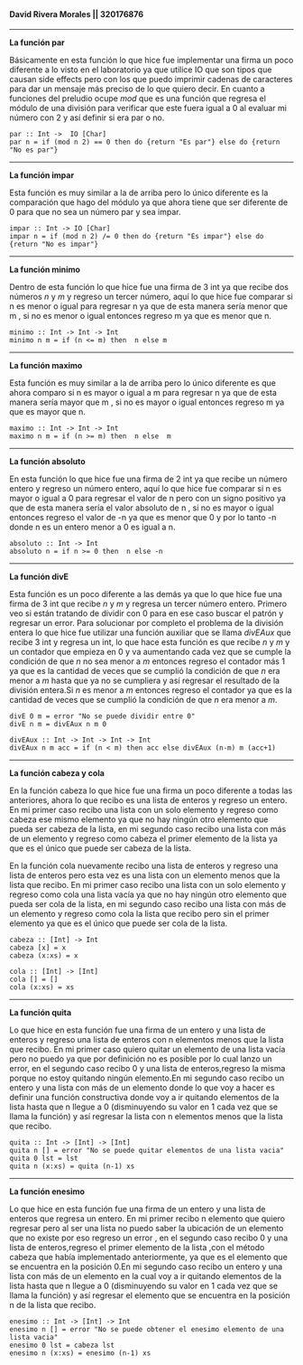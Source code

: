 <br>
<h4>
David Rivera Morales || 320176876
</h4>

---

**La función par**

Básicamente en esta función lo que hice fue implementar una firma un poco diferente a lo visto en el laboratorio ya que utilice IO que son tipos que causan side effects pero con los que puedo imprimir cadenas de caracteres para dar un mensaje más preciso de lo que quiero decir. En cuanto a funciones del preludio ocupe _mod_ que es una función que regresa el módulo de una división para verificar que este fuera igual a 0 al evaluar mi número con 2 y así definir si era par o no.

```
par :: Int ->  IO [Char]
par n = if (mod n 2) == 0 then do {return "Es par"} else do {return "No es par"}
```

---

**La función impar**

Esta función es muy similar a la de arriba pero lo único diferente es la comparación que hago del módulo ya que ahora tiene que ser diferente de 0 para que no sea un número par y sea impar.

```
impar :: Int -> IO [Char]
impar n = if (mod n 2) /= 0 then do {return "Es impar"} else do {return "No es impar"}
```

---

**La función minimo**

Dentro de esta función lo que hice fue una firma de 3 int ya que recibe dos números _n_ y _m_ y regreso un tercer número, aquí lo que hice fue comparar si n es menor o igual para regresar n ya que de esta manera sería menor que m , si no es menor o igual entonces regreso m ya que es menor que n.

```
minimo :: Int -> Int -> Int
minimo n m = if (n <= m) then  n else m
```

---

**La función maximo**

Esta función es muy similar a la de arriba pero lo único diferente es que ahora comparo si n es mayor o igual a m para regresar n ya que de esta manera sería mayor que m , si no es mayor o igual entonces regreso m ya que es mayor que n.

```
maximo :: Int -> Int -> Int
maximo n m = if (n >= m) then  n else  m
```

---

**La función absoluto**

En esta función lo que hice fue una firma de 2 int ya que recibe un número entero y regreso un número entero, aquí lo que hice fue comparar si n es mayor o igual a 0 para regresar el valor de n pero con un signo positivo ya que de esta manera sería el valor absoluto de n , si no es mayor o igual entonces regreso el valor de -n ya que es menor que 0 y por lo tanto -n donde n es un entero menor a 0 es igual a n.

```
absoluto :: Int -> Int
absoluto n = if n >= 0 then  n else -n
```

---

**La función divE**

Esta función es un poco diferente a las demás ya que lo que hice fue una firma de 3 int que recibe _n_ y _m_ y regresa un tercer número entero. Primero veo si están tratando de dividir con 0 para en ese caso buscar el patrón y regresar un error. Para solucionar por completo el problema de la división entera lo que hice fue utilizar una función auxiliar que se llama _divEAux_ que recibe 3 int y regresa un int, lo que hace esta función es que recibe _n_ y _m_ y un contador que empieza en 0 y va aumentando cada vez que se cumple la condición de que _n_ no sea menor a _m_ entonces regreso el contador más 1 ya que es la cantidad de veces que se cumplió la condición de que _n_ era menor a _m_ hasta que ya no se cumpliera y así regresar el resultado de la división entera.Si _n_ es menor a _m_ entonces regreso el contador ya que es la cantidad de veces que se cumplió la condición de que _n_ era menor a _m_.

```
divE 0 m = error "No se puede dividir entre 0"
divE n m = divEAux n m 0

divEAux :: Int -> Int -> Int -> Int
divEAux n m acc = if (n < m) then acc else divEAux (n-m) m (acc+1)
```

---

**La función cabeza y cola**

En la función cabeza lo que hice fue una firma un poco diferente a todas las anteriores, ahora lo que recibo es una lista de enteros y regreso un entero. En mi primer caso recibo una lista con un solo elemento y regreso como cabeza ese mismo elemento ya que no hay ningún otro elemento que pueda ser cabeza de la lista, en mi segundo caso recibo una lista con más de un elemento y regreso como cabeza el primer elemento de la lista ya que es el único que puede ser cabeza de la lista.

En la función cola nuevamente recibo una lista de enteros y regreso una lista de enteros pero esta vez es una lista con un elemento menos que la lista que recibo. En mi primer caso recibo una lista con un solo elemento y regreso como cola una lista vacía ya que no hay ningún otro elemento que pueda ser cola de la lista, en mi segundo caso recibo una lista con más de un elemento y regreso como cola la lista que recibo pero sin el primer elemento ya que es el único que puede ser cola de la lista.

```
cabeza :: [Int] -> Int
cabeza [x] = x
cabeza (x:xs) = x

cola :: [Int] -> [Int]
cola [] = []
cola (x:xs) = xs
```

---

**La función quita**

Lo que hice en esta función fue una firma de un entero y una lista de enteros y regreso una lista de enteros con n elementos menos que la lista que recibo. En mi primer caso quiero quitar un elemento de una lista vacía pero no puedo ya que por definición no es posible por lo cual lanzo un error, en el segundo caso recibo 0 y una lista de enteros,regreso la misma porque no estoy quitando ningún elemento.En mi segundo caso recibo un entero y una lista con más de un elemento donde lo que voy a hacer es definir una función constructiva donde voy a ir quitando elementos de la lista hasta que n llegue a 0 (disminuyendo su valor en 1 cada vez que se llama la función) y así regresar la lista con n elementos menos que la lista que recibo.

```
quita :: Int -> [Int] -> [Int]
quita n [] = error "No se puede quitar elementos de una lista vacia"
quita 0 lst = lst
quita n (x:xs) = quita (n-1) xs 
```

---

**La función enesimo**

Lo que hice en esta función fue una firma de un entero y una lista de enteros que regresa un entero. En mi primer recibo n elemento que quiero regresar pero al ser una lista no puedo saber la ubicación de un elemento que no existe por eso regreso un error , en el segundo caso recibo 0 y una lista de enteros,regreso el primer elemento de la lista ,con el método cabeza que había implementado anteriormente, ya que es el elemento que se encuentra en la posición 0.En mi segundo caso recibo un entero y una lista con más de un elemento en la cual voy a ir quitando elementos de la lista hasta que n llegue a 0 (disminuyendo su valor en 1 cada vez que se llama la función) y así regresar el elemento que se encuentra en la posición n de la lista que recibo.

```
enesimo :: Int -> [Int] -> Int
enesimo n [] = error "No se puede obtener el enesimo elemento de una lista vacia"
enesimo 0 lst = cabeza lst
enesimo n (x:xs) = enesimo (n-1) xs
```
